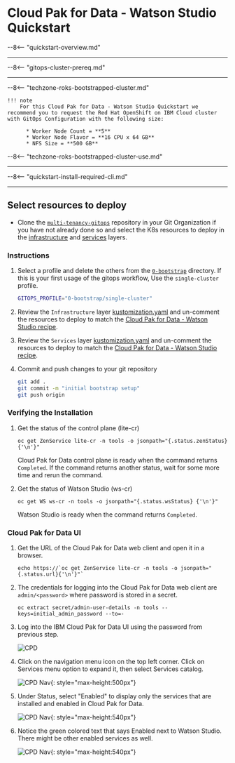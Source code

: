 # Cloud Pak for Data - Watson Studio Quickstart

<!--- cSpell:ignore qube cntk autoplay allowfullscreen -->


--8<-- "quickstart-overview.md"

---

--8<-- "gitops-cluster-prereq.md"

---

--8<-- "techzone-roks-bootstrapped-cluster.md"

    !!! note
        For this Cloud Pak for Data - Watson Studio Quickstart we recommend you to request the Red Hat OpenShift on IBM Cloud cluster with GitOps Configuration with the following size:
          
          * Worker Node Count = **5**
          * Worker Node Flavor = **16 CPU x 64 GB**
          * NFS Size = **500 GB**

--8<-- "techzone-roks-bootstrapped-cluster-use.md"

---

--8<-- "quickstart-install-required-cli.md"

---

## Select resources to deploy

- Clone the [`multi-tenancy-gitops`](https://github.com/cloud-native-toolkit/multi-tenancy-gitops) repository in your Git Organization if you have not already done so and select the K8s resources to deploy in the [infrastructure](https://github.com/cloud-native-toolkit/multi-tenancy-gitops/blob/master/0-bootstrap/single-cluster/1-infra/kustomization.yaml) and [services](https://github.com/cloud-native-toolkit/multi-tenancy-gitops/blob/master/0-bootstrap/single-cluster/2-services/kustomization.yaml) layers.

### Instructions

1. Select a profile and delete the others from the [`0-bootstrap`](https://github.com/cloud-native-toolkit/multi-tenancy-gitops/tree/master/0-bootstrap) directory.  If this is your first usage of the gitops workflow, Use the `single-cluster` profile.
    ```bash
    GITOPS_PROFILE="0-bootstrap/single-cluster"
    ```

1. Review the `Infrastructure` layer [kustomization.yaml](https://github.com/cloud-native-toolkit/multi-tenancy-gitops/blob/master/0-bootstrap/single-cluster/1-infra/kustomization.yaml) and un-comment the resources to deploy to match the [Cloud Pak for Data - Watson Studio recipe](https://github.com/cloud-native-toolkit/multi-tenancy-gitops/blob/master/doc/cp4d-ws-recipe.md).

1. Review the `Services` layer [kustomization.yaml](https://github.com/cloud-native-toolkit/multi-tenancy-gitops/blob/master/0-bootstrap/single-cluster/2-services/kustomization.yaml) and un-comment the resources to deploy to match the [Cloud Pak for Data - Watson Studio recipe](https://github.com/cloud-native-toolkit/multi-tenancy-gitops/blob/master/doc/cp4d-ws-recipe.md).

1. Commit and push changes to your git repository
    ```bash
    git add .
    git commit -m "initial bootstrap setup"
    git push origin
    ```

### Verifying the Installation

1. Get the status of the control plane (lite-cr)

    ```
    oc get ZenService lite-cr -n tools -o jsonpath="{.status.zenStatus}{'\n'}"
    ```

    Cloud Pak for Data control plane is ready when the command returns `Completed`. If the command returns another status, wait for some more time and rerun the command.

1. Get the status of Watson Studio (ws-cr)

    ```
    oc get WS ws-cr -n tools -o jsonpath="{.status.wsStatus} {'\n'}"
    ```

    Watson Studio is ready when the command returns `Completed`.

### Cloud Pak for Data UI

1. Get the URL of the Cloud Pak for Data web client and open it in a browser.

    ```
    echo https://`oc get ZenService lite-cr -n tools -o jsonpath="{.status.url}{'\n'}"`
    ```

1. The credentials for logging into the Cloud Pak for Data web client are `admin/<password>` where password is stored in a secret.

    ```
    oc extract secret/admin-user-details -n tools --keys=initial_admin_password --to=-
    ```

1. Log into the IBM Cloud Pak for Data UI using the password from previous step.

    ![CPD](images/cpd_ui.png)

1. Click on the navigation menu icon on the top left corner. Click on Services menu option to expand it, then select Services catalog.

    ![CPD Nav](images/cpd_nav_menu.png){: style="max-height:500px"}

1. Under Status, select "Enabled" to display only the services that are installed and enabled in Cloud Pak for Data.

    ![CPD Nav](images/cpd_nav_enabled_services.png){: style="max-height:540px"}

1. Notice the green colored text that says Enabled next to Watson Studio. There might be other enabled services as well.

    ![CPD Nav](images/cpd_services_enabled_ws.png){: style="max-height:540px"}
    
